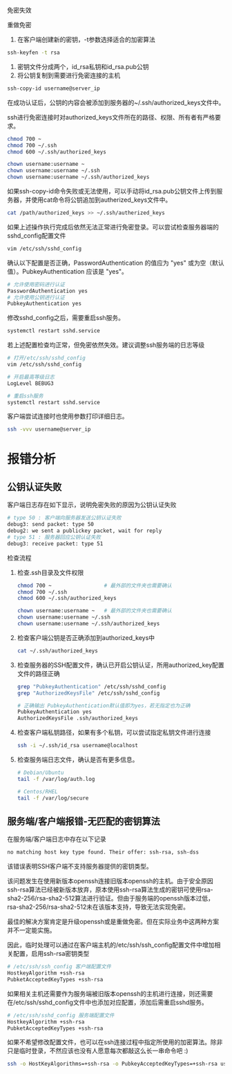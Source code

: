 免密失效

重做免密

1. 在客户端创建新的密钥，-t参数选择适合的加密算法
```bash
ssh-keyfen -t rsa 
```
1. 密钥文件分成两个，id_rsa私钥和id_rsa.pub公钥
2. 将公钥复制到需要进行免密连接的主机
```bash
ssh-copy-id username@server_ip
```
在成功认证后，公钥的内容会被添加到服务器的~/.ssh/authorized_keys文件中。

ssh进行免密连接时对authorized_keys文件所在的路径、权限、所有者有严格要求。
```bash
chmod 700 ~
chmod 700 ~/.ssh
chmod 600 ~/.ssh/authorized_keys

chown username:username ~
chown username:username ~/.ssh
chown username:username ~/.ssh/authorized_keys
```

如果ssh-copy-id命令失败或无法使用，可以手动将id_rsa.pub公钥文件上传到服务器，并使用cat命令将公钥追加到autherized_keys文件中。
```bash
cat /path/authorized_keys >> ~/.ssh/autherized_keys
```

如果上述操作执行完成后依然无法正常进行免密登录。可以尝试检查服务器端的sshd_config配置文件
```bash
vim /etc/ssh/sshd_config
```
确认以下配置是否正确，PasswordAuthentication 的值应为 "yes" 或为空（默认值）。PubkeyAuthentication 应该是 "yes"。

```bash
# 允许使用密码进行认证
PasswordAuthentication yes
# 允许使用公钥进行认证 
PubkeyAuthentication yes
```
修改sshd_config之后，需要重启ssh服务。
```bash
systemctl restart sshd.service
```

若上述配置检查均正常，但免密依然失效。建议调整ssh服务端的日志等级
```bash
# 打开/etc/ssh/sshd_config
vim /etc/ssh/sshd_config

# 开启最高等级日志
LogLevel BEBUG3

# 重启ssh服务
systemctl restart sshd.service
```
客户端尝试连接时也使用参数打印详细日志。
```bash
ssh -vvv username@server_ip
```

# 报错分析

## 公钥认证失败
客户端日志存在如下显示，说明免密失败的原因为公钥认证失败
```bash
# type 50 : 客户端向服务器发送公钥认证失败
debug3: send packet: type 50
debug2: we sent a publickey packet, wait for reply
# type 51 : 服务器回应公钥认证失败
debug3: receive packet: type 51
```
检查流程
1. 检查.ssh目录及文件权限
    ```bash
    chmod 700 ~                 # 最外部的文件夹也需要确认
    chmod 700 ~/.ssh
    chmod 600 ~/.ssh/authorized_keys

    chown username:username ~   # 最外部的文件夹也需要确认
    chown username:username ~/.ssh
    chown username:username ~/.ssh/authorized_keys
    ```
2. 检查客户端公钥是否正确添加到authorized_keys中
    ```bash
    cat ~/.ssh/authorized_keys
    ```
3. 检查服务器的SSH配置文件，确认已开启公钥认证，所用authorized_key配置文件的路径正确
    ```bash
    grep "PubkeyAuthentication" /etc/ssh/sshd_config
    grep "AuthorizedKeysFile" /etc/ssh/sshd_config

    # 正确输出 PubkeyAuthentication默认值即为yes，若无指定也为正确
    PubkeyAuthentication yes
    AuthorizedKeysFile .ssh/authorized_keys
    ```
4. 检查客户端私钥路径，如果有多个私钥，可以尝试指定私钥文件进行连接
    ```bash
    ssh -i ~/.ssh/id_rsa username@localhost
    ```
5. 检查服务端日志文件，确认是否有更多信息。
    ```bash
    # Debian/Ubuntu
    tail -f /var/log/auth.log

    # Centos/RHEL
    tail -f /var/log/secure
    ```

## 服务端/客户端报错-无匹配的密钥算法
在服务端/客户端日志中存在以下记录
```bash
no matching host key type found. Their offer: ssh-rsa, ssh-dss
```
该错误表明SSH客户端不支持服务器提供的密钥类型。

该问题发生在使用新版本openssh连接旧版本openssh的主机。由于安全原因ssh-rsa算法已经被新版本放弃，原本使用ssh-rsa算法生成的密钥可使用rsa-sha2-256/rsa-sha2-512算法进行验证。但由于服务端的openssh版本过低，rsa-sha2-256/rsa-sha2-512未在该版本支持，导致无法实现免密。

最佳的解决方案肯定是升级openssh或是重做免密。但在实际业务中这两种方案并不一定能实施。

因此，临时处理可以通过在客户端主机的/etc/ssh/ssh_config配置文件中增加相关配置，启用ssh-rsa密钥类型
```bash
# /etc/ssh/ssh_config 客户端配置文件
HostkeyAlgorithm +ssh-rsa
PubketAcceptedKeyTypes +ssh-rsa
```
如果相关主机还需要作为服务端被旧版本openssh的主机进行连接，则还需要在/etc/ssh/sshd_config文件中也添加对应配置，添加后需重启sshd服务。
```bash
# /etc/ssh/sshd_config 服务端配置文件
HostkeyAlgorithm +ssh-rsa
PubketAcceptedKeyTypes +ssh-rsa
```

如果不希望修改配置文件，也可以在ssh连接过程中指定所使用的加密算法。除非只是临时登录，不然应该也没有人愿意每次都敲这么长一串命令吧 :)
```bash
ssh -o HostKeyAlgorithms=+ssh-rsa -o PubkeyAcceptedKeyTypes=+ssh-rsa username@server_ip
```